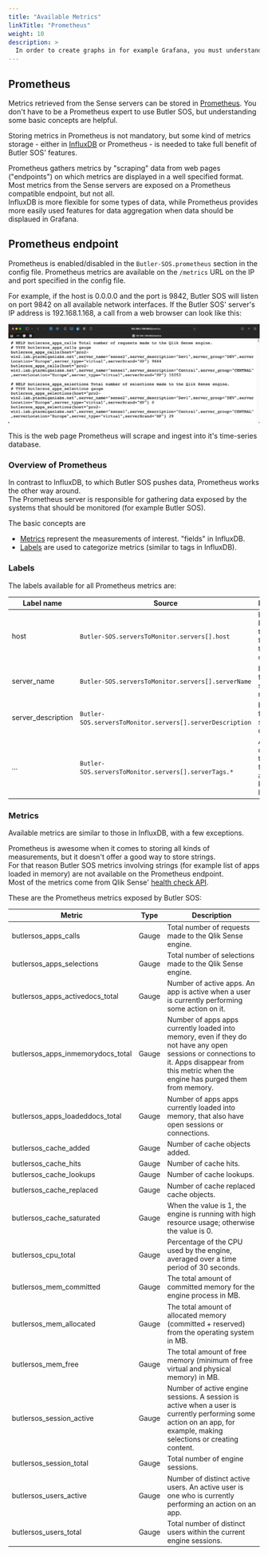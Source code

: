 ```yaml
---
title: "Available Metrics"
linkTitle: "Prometheus"
weight: 10
description: >
  In order to create graphs in for example Grafana, you must understand what metrics are available and how they are structured.
---
```



## Prometheus

Metrics retrieved from the Sense servers can be stored in [Prometheus](https://prometheus.io). You don't have to be a Prometheus expert to use Butler SOS, but understanding some basic concepts are helpful.  

Storing metrics in Prometheus is not mandatory, but some kind of metrics storage - either in [InfluxDB](/docs/reference/available_metrics/influxdb/) or Prometheus - is needed to take full benefit of Butler SOS' features.

Prometheus gathers metrics by "scraping" data from web pages ("endpoints") on which metrics are displayed in a well specified format.  
Most metrics from the Sense servers are exposed on a Prometheus compatible endpoint, but not all.  
InfluxDB is more flexible for some types of data, while Prometheus provides more easily used features for data aggregation when data should be displaued in Grafana.  

## Prometheus endpoint

Prometheus is enabled/disabled in the `Butler-SOS.prometheus` section in the config file.
Prometheus metrics are available on the `/metrics` URL on the IP and port specified in the config file.

For example, if the host is 0.0.0.0 and the port is 9842, Butler SOS will listen on port 9842 on all available network interfaces. 
If the Butler SOS' server's IP address is 192.168.1.168, a call from a web browser can look like this:

![Prometheus metrics in web browser](prometheus-browser-1.png "Prometheus metrics in web browser")  

This is the web page Prometheus will scrape and ingest into it's time-series database.

### Overview of Prometheus

In contrast to InfluxDB, to which Butler SOS pushes data, Prometheus works the other way around.  
The Prometheus server is responsible for gathering data exposed by the systems that should be monitored (for example Butler SOS).

The basic concepts are

* [Metrics](https://prometheus.io/docs/introduction/overview/#what-are-metrics) represent the measurements of interest. "fields" in InfluxDB.
* [Labels](https://prometheus.io/docs/concepts/data_model/#metric-names-and-labels) are used to categorize metrics (similar to tags in InfluxDB).

### Labels

The labels available for all Prometheus metrics are:

| Label name | Source | Description |
| ----------| -----| ----------- |
| host | `Butler-SOS.serversToMonitor.servers[].host` | Host IP or FQDN of the server from which the metric comes. |
| server_name | `Butler-SOS.serversToMonitor.servers[].serverName` | Human friendly server name. |
| server_description | `Butler-SOS.serversToMonitor.servers[].serverDescription` | Human friendly server description. |
| ... | `Butler-SOS.serversToMonitor.servers[].serverTags.*` | All tags defined in the config file will be added as Prometheus labels. |

### Metrics

Available metrics are similar to those in InfluxDB, with a few exceptions.

Prometheus is awesome when it comes to storing all kinds of measurements, but it doesn't offer a good way to store strings.  
For that reason Butler SOS metrics involving strings (for example list of apps loaded in memory) are not available on the Prometheus endpoint.  
Most of the metrics come from Qlik Sense' [health check API](https://help.qlik.com/en-US/sense-developer/November2020/Subsystems/EngineAPI/Content/Sense_EngineAPI/GettingSystemInformation/HealthCheckStatus.htm).

These are the Prometheus metrics exposed by Butler SOS:

| Metric | Type | Description |
| ----------| -----| ----------- |
| butlersos_apps_calls | Gauge | Total number of requests made to the Qlik Sense engine. |
| butlersos_apps_selections | Gauge | Total number of selections made to the Qlik Sense engine. |
| butlersos_apps_activedocs_total | Gauge | Number of active apps. An app is active when a user is currently performing some action on it. |
| butlersos_apps_inmemorydocs_total | Gauge | Number of apps apps currently loaded into memory, even if they do not have any open sessions or connections to it. Apps disappear from this metric when the engine has purged them from memory. |
| butlersos_apps_loadeddocs_total | Gauge | Number of apps apps currently loaded into memory, that also have open sessions or connections. |
| butlersos_cache_added | Gauge | Number of cache objects added. |
| butlersos_cache_hits | Gauge | Number of cache hits. |
| butlersos_cache_lookups | Gauge | Number of cache lookups. |
| butlersos_cache_replaced | Gauge | Number of cache replaced cache objects. |
| butlersos_cache_saturated | Gauge | When the value is 1, the engine is running with high resource usage; otherwise the value is 0. |
| butlersos_cpu_total | Gauge | Percentage of the CPU used by the engine, averaged over a time period of 30 seconds. |
| butlersos_mem_committed | Gauge | The total amount of committed memory for the engine process in MB. |
| butlersos_mem_allocated | Gauge | The total amount of allocated memory (committed + reserved) from the operating system in MB. |
| butlersos_mem_free | Gauge | The total amount of free memory (minimum of free virtual and physical memory) in MB. |
| butlersos_session_active | Gauge | Number of active engine sessions. A session is active when a user is currently performing some action on an app, for example, making selections or creating content. |
| butlersos_session_total | Gauge | Total number of engine sessions. |
| butlersos_users_active | Gauge | Number of distinct active users. An active user is one who is currently performing an action on an app. |
| butlersos_users_total | Gauge | Total number of distinct users within the current engine sessions. |
